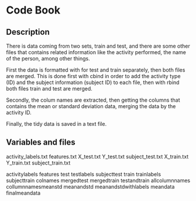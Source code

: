 # Code Book

## Description
There is data coming from two sets, train and test, and there are some other files that contains related information like the activity performed, the name of the person, among other things.

First the data is formatted with for test and train separately, then both files are merged. This is done first with cbind in order to add the activity type (ID) and the subject information (subject ID) to each file, then with rbind both files train and test are merged.

Secondly, the colum names are extracted, then getting the columns that contains the mean or standard deviation data, merging the data by the activity ID.

Finally, the tidy data is saved in a text file.

## Variables and files

activity_labels.txt
features.txt
X_test.txt
Y_test.txt
subject_test.txt
X_train.txt
Y_train.txt
subject_train.txt


activitylabels
features
test
testlabels
subjecttest
train
trainlabels
subjecttrain
colnames
mergedtest
mergedtrain
testandtrain
allcolumnnames
collumnnamesmeanstd
meanandstd
meanandstdwithlabels
meandata
finalmeandata
 
